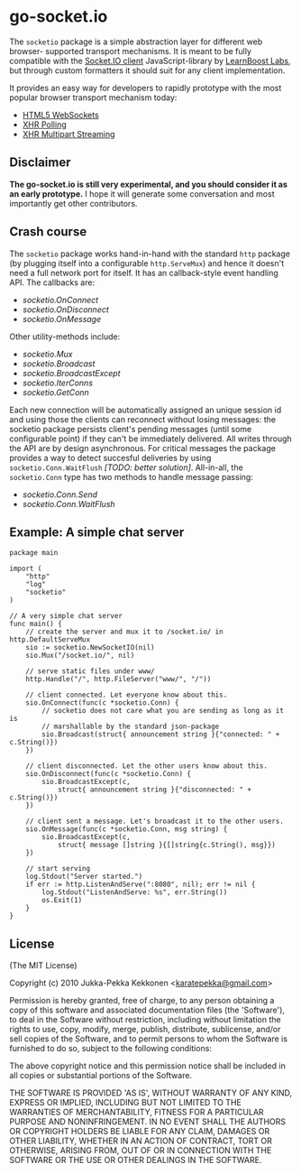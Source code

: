 go-socket.io
============

The `socketio` package is a simple abstraction layer for different web browser-
supported transport mechanisms. It is meant to be fully compatible with the
[Socket.IO client](http://github.com/LearnBoost/Socket.IO) JavaScript-library by
[LearnBoost Labs](http://socket.io/), but through custom formatters it should
suit for any client implementation.

It provides an easy way for developers to rapidly prototype with the most
popular browser transport mechanism today:

- [HTML5 WebSockets](http://dev.w3.org/html5/websockets/)
- [XHR Polling](http://en.wikipedia.org/wiki/Comet_%28programming%29#XMLHttpRequest_long_polling)
- [XHR Multipart Streaming](http://en.wikipedia.org/wiki/Comet_%28programming%29#XMLHttpRequest)

## Disclaimer

**The go-socket.io is still very experimental, and you should consider it as an
early prototype.** I hope it will generate some conversation and most
importantly get other contributors.

## Crash course

The `socketio` package works hand-in-hand with the standard `http` package (by
plugging itself into a configurable `http.ServeMux`) and hence it doesn't need a
full network port for itself. It has an callback-style event handling API. The
callbacks are:

- *socketio.OnConnect*
- *socketio.OnDisconnect*
- *socketio.OnMessage*

Other utility-methods include:

- *socketio.Mux*
- *socketio.Broadcast*
- *socketio.BroadcastExcept*
- *socketio.IterConns*
- *socketio.GetConn*

Each new connection will be automatically assigned an unique session id and
using those the clients can reconnect without losing messages: the socketio
package persists client's pending messages (until some configurable point) if
they can't be immediately delivered. All writes through the API are by design
asynchronous. For critical messages the package provides a way to detect
succesful deliveries by using `socketio.Conn.WaitFlush` *[TODO: better
solution]*. All-in-all, the `socketio.Conn` type has two methods to handle
message passing:

- *socketio.Conn.Send*
- *socketio.Conn.WaitFlush*

## Example: A simple chat server

	package main

	import (
		"http"
		"log"
		"socketio"
	)

	// A very simple chat server
	func main() {
		// create the server and mux it to /socket.io/ in http.DefaultServeMux
		sio := socketio.NewSocketIO(nil)
		sio.Mux("/socket.io/", nil)

		// serve static files under www/
		http.Handle("/", http.FileServer("www/", "/"))

		// client connected. Let everyone know about this.
		sio.OnConnect(func(c *socketio.Conn) {
			// socketio does not care what you are sending as long as it is
			// marshallable by the standard json-package
			sio.Broadcast(struct{ announcement string }{"connected: " + c.String()})
		})

		// client disconnected. Let the other users know about this.
		sio.OnDisconnect(func(c *socketio.Conn) {
			sio.BroadcastExcept(c,
				struct{ announcement string }{"disconnected: " + c.String()})
		})

		// client sent a message. Let's broadcast it to the other users.
		sio.OnMessage(func(c *socketio.Conn, msg string) {
			sio.BroadcastExcept(c,
				struct{ message []string }{[]string{c.String(), msg}})
		})

		// start serving
		log.Stdout("Server started.")
		if err := http.ListenAndServe(":8080", nil); err != nil {
			log.Stdout("ListenAndServe: %s", err.String())
			os.Exit(1)
		}
	}

## License 

(The MIT License)

Copyright (c) 2010 Jukka-Pekka Kekkonen &lt;karatepekka@gmail.com&gt;

Permission is hereby granted, free of charge, to any person obtaining
a copy of this software and associated documentation files (the
'Software'), to deal in the Software without restriction, including
without limitation the rights to use, copy, modify, merge, publish,
distribute, sublicense, and/or sell copies of the Software, and to
permit persons to whom the Software is furnished to do so, subject to
the following conditions:

The above copyright notice and this permission notice shall be
included in all copies or substantial portions of the Software.

THE SOFTWARE IS PROVIDED 'AS IS', WITHOUT WARRANTY OF ANY KIND,
EXPRESS OR IMPLIED, INCLUDING BUT NOT LIMITED TO THE WARRANTIES OF
MERCHANTABILITY, FITNESS FOR A PARTICULAR PURPOSE AND NONINFRINGEMENT.
IN NO EVENT SHALL THE AUTHORS OR COPYRIGHT HOLDERS BE LIABLE FOR ANY
CLAIM, DAMAGES OR OTHER LIABILITY, WHETHER IN AN ACTION OF CONTRACT,
TORT OR OTHERWISE, ARISING FROM, OUT OF OR IN CONNECTION WITH THE
SOFTWARE OR THE USE OR OTHER DEALINGS IN THE SOFTWARE.
